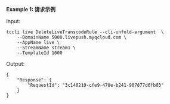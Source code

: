 **Example 1: 请求示例**



Input: 

```
tccli live DeleteLiveTranscodeRule --cli-unfold-argument  \
    --DomainName 5000.livepush.myqcloud.com \
    --AppName live \
    --StreamName stream1 \
    --TemplateId 1000
```

Output: 
```
{
    "Response": {
        "RequestId": "3c140219-cfe9-470e-b241-907877d6fb03"
    }
}
```


